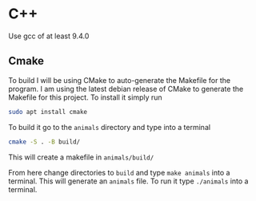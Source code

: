 # C++
Use gcc of at least 9.4.0

## Cmake
To build I will be using CMake to auto-generate the Makefile for the program.
I am using the latest debian release of CMake to generate the Makefile for this project. To install it simply run
```bash
sudo apt install cmake
```
To build it go to the `animals` directory and type into a terminal
```bash
cmake -S . -B build/
```
This will create a makefile in `animals/build/`

From here change directories to `build` and type `make animals` into a terminal. This will generate an `animals` file. To run it type `./animals` into a terminal.
